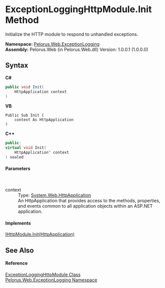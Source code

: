 # ExceptionLoggingHttpModule.Init Method 
 

Initialize the HTTP module to respond to unhandled exceptions.

**Namespace:**&nbsp;<a href="F7316212">Pelorus.Web.ExceptionLogging</a><br />**Assembly:**&nbsp;Pelorus.Web (in Pelorus.Web.dll) Version: 1.0.0.1 (1.0.0.0)

## Syntax

**C#**<br />
``` C#
public void Init(
	HttpApplication context
)
```

**VB**<br />
``` VB
Public Sub Init ( 
	context As HttpApplication
)
```

**C++**<br />
``` C++
public:
virtual void Init(
	HttpApplication^ context
) sealed
```


#### Parameters
&nbsp;<dl><dt>context</dt><dd>Type: <a href="http://msdn2.microsoft.com/en-us/library/4wt3wttw" target="_blank">System.Web.HttpApplication</a><br />An HttpApplication that provides access to the methods, properties, and events common to all application objects within an ASP.NET application.</dd></dl>

#### Implements
<a href="http://msdn2.microsoft.com/en-us/library/4fxtd0dz" target="_blank">IHttpModule.Init(HttpApplication)</a><br />

## See Also


#### Reference
<a href="4B299149">ExceptionLoggingHttpModule Class</a><br /><a href="F7316212">Pelorus.Web.ExceptionLogging Namespace</a><br />